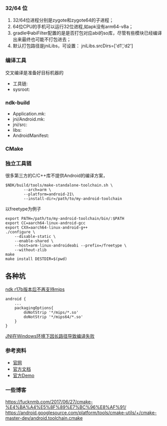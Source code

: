 ### 32/64 位

1. 32/64位进程分别是zygote和zygote64的子进程；
2. 64位CPU的手机可以运行32位进程,如apk没有arm64-v8a；
3. gradle中abiFilter配置的是是否打包对应abi的so库，尽管有些模块已经编译出来最终也可能不打包进去；
4. 默认打包路径是jniLibs，可设置： jniLibs.srcDirs=['d1','d2']

### 编译工具

交叉编译是准备好目标机器的

- 工具链:
- sysroot:

### ndk-build

- Application.mk:
- jni/Android.mk:
- jni/src:
- libs:
- AndroidManifest:

### CMake

### 独立工具链

很多第三方的C/C++库不提供Android的编译方案，

~~~
$NDK/build/tools/make-standalone-toolchain.sh \
        --arch=arm \
        --platform=android-21\
        --install-dir=/path/to/my-android-toolchain
~~~

以freetype为例子

~~~
export PATH=/path/to/my-android-toolchain/bin/:$PATH
export CC=aarch64-linux-android-gcc
export CXX=aarch64-linux-android-g++
./configure \
    --disable-static \
    --enable-shared \
    --host=arm-linux-androideabi --prefix=/freetype \
    --without-zlib
make
make install DESTDIR=$(pwd)
~~~

## 各种坑

[ndk r17b版本后不再支持mips](https://www.jianshu.com/p/76ed525ec1be)

~~~
android {
    ...
    packagingOptions{  
        doNotStrip '*/mips/*.so'  
        doNotStrip '*/mips64/*.so'  
    } 
}
~~~

[JNI在Windows环境下因长路径导致编译失败](https://www.jianshu.com/p/86ed53fc242a)

### 参考资料

- [官网](https://developer.android.com/ndk/guides)
- [官方文档](https://developer.android.google.cn/studio/projects/add-native-code.html)
- [官方Demo](https://github.com/googlesamples/android-ndk.git)

### 一些博客

https://fucknmb.com/2017/06/27/cmake-%E4%BA%A4%E5%8F%89%E7%BC%96%E8%AF%91/
https://android.googlesource.com/platform/tools/cmake-utils/+/cmake-master-dev/android.toolchain.cmake